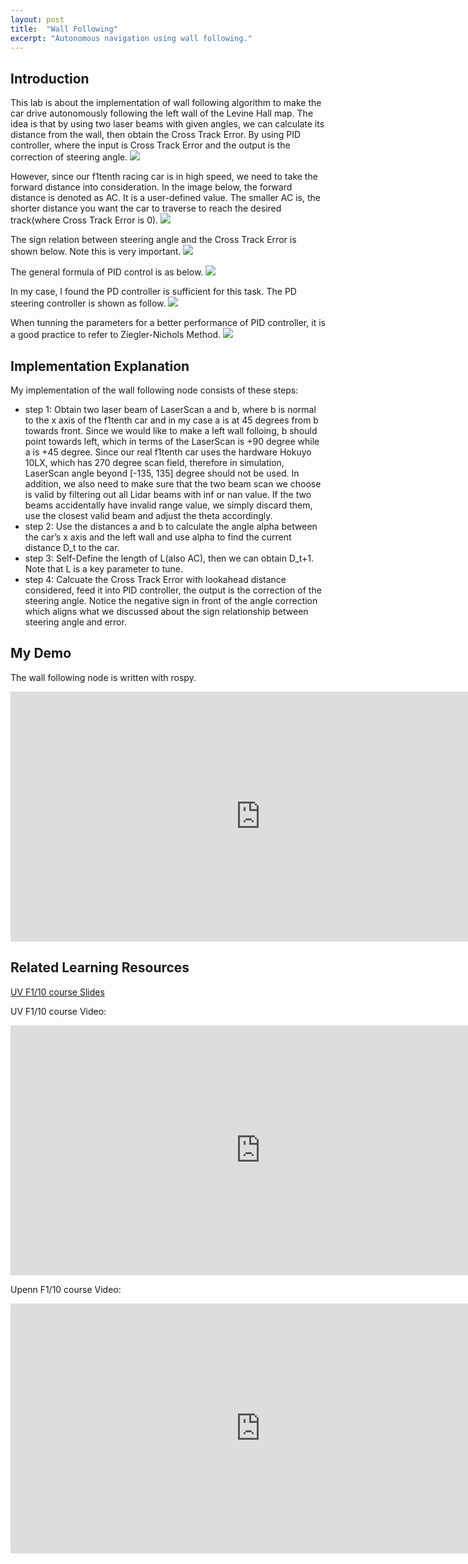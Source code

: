 ```yaml
---
layout: post
title:  "Wall Following"
excerpt: "Autonomous navigation using wall following."
---
```


## Introduction

This lab is about the implementation of wall following algorithm to make the car drive autonomously following the left wall of the Levine Hall map. The idea is that by using two laser beams with given angles, we can calculate its distance from the wall, then obtain the Cross Track Error. By using PID controller, where the input is Cross Track Error and the output is the correction of steering angle.
<img src="/myf1tenth/assets/wall_following_noAC.png">

However, since our f1tenth racing car is in high speed, we need to take the forward distance into consideration. In the image below, the forward distance is denoted as AC. It is a user-defined value. The smaller AC is, the shorter distance you want the car to traverse to reach the desired track(where Cross Track Error is 0).
<img src="/myf1tenth/assets/wall_following_AC.png">

The sign relation between steering angle and the Cross Track Error is shown below. Note this is very important. 
<img src="/myf1tenth/assets/wall_following_sign.png">

The general formula of PID control is as below.
<img src="/myf1tenth/assets/wall_following_pid.png">

In my case, I found the PD controller is sufficient for this task. The PD steering controller is shown as follow.
<img src="/myf1tenth/assets/wall_following_pd.png">

When tunning the parameters for a better performance of PID controller, it is a good practice to refer to Ziegler-Nichols Method. 
<img src="/myf1tenth/assets/wall_following_pid_tunning.png">


## Implementation Explanation 

My implementation of the wall following node consists of these steps:

* step 1:
  Obtain two laser beam of LaserScan a and b, where b is normal to the x axis of the f1tenth car and in my case a is at 45 degrees from b towards front. Since we would like to make a left wall folloing, b should point towards left, which in terms of the LaserScan is +90 degree while a is +45 degree.
  Since our real f1tenth car uses the hardware Hokuyo 10LX, which has 270 degree scan field, therefore in simulation, LaserScan angle beyond [-135, 135] degree should not be used. In addition, we also need to make sure that the two beam scan we choose is valid by filtering out all Lidar beams with inf or nan value. If the two beams accidentally have invalid range value, we simply discard them, use the closest valid beam and adjust the theta accordingly.
* step 2:
  Use the distances a and b to calculate the angle alpha between the car’s x axis and the left wall and use alpha to find the current distance D_t to the car. 
* step 3:
  Self-Define the length of L(also AC), then we can obtain D_t+1. Note that L is a key parameter to tune. 
* step 4:
  Calcuate the Cross Track Error with lookahead distance considered, feed it into PID controller, the output is the correction of the steering angle. Notice the negative sign in front of the angle correction which aligns what we discussed about the sign relationship between steering angle and error.


## My Demo

The wall following node is written with rospy.
<iframe width="800" height="400" src="https://www.youtube.com/embed/fJCXhTbDnV4" frameborder="0" allow="accelerometer; autoplay; clipboard-write; encrypted-media; gyroscope; picture-in-picture" allowfullscreen></iframe>

## Related Learning Resources
[UV F1/10 course Slides](https://linklab-uva.github.io/autonomousracing/assets/files/Wall_Following.pdf)

UV F1/10 course Video: 
<iframe width="800" height="400" src="https://www.youtube.com/embed/3QhPO0mgv2A" frameborder="0" allow="accelerometer; autoplay; clipboard-write; encrypted-media; gyroscope; picture-in-picture" allowfullscreen></iframe>

Upenn F1/10 course Video: 
<iframe width="800" height="400" src="https://www.youtube.com/embed/PVRcJf4Rj9U" frameborder="0" allow="accelerometer; autoplay; clipboard-write; encrypted-media; gyroscope; picture-in-picture" allowfullscreen></iframe>





